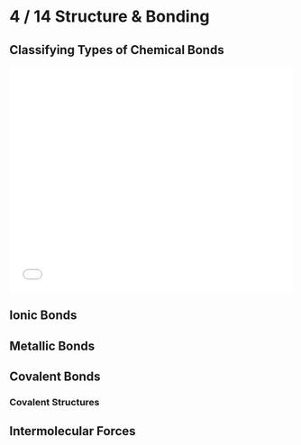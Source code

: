 <!-- <Molecule cid="2244" /> -->

# 4 / 14 Structure & Bonding

## Classifying Types of Chemical Bonds

<iframe src="/captivate/4_bonding_classification/index.html" width="100%" height="400" frameborder="0">This is an embedded Captivate presentation.</iframe>

## Ionic Bonds

<Subsubtopic id='4.1.NoS' type='Nature of Science' content='Use theories to explain natural phenomena—molten ionic compounds conduct electricity but solid ionic compounds do not. The solubility and melting points of ionic compounds can be used to explain observations. (2.2)'></Subsubtopic>
<Subsubtopic id='4.1.U1' type='Understandings' content='Positive ions (cations) form by metals losing valence electrons.'></Subsubtopic>
<Subsubtopic id='4.1.U2' type='Understandings' content='Negative ions (anions) form by non-metals gaining electrons.'></Subsubtopic>
<Subsubtopic id='4.1.U3' type='Understandings' content='The number of electrons lost or gained is determined by the electron configuration of the atom.' />
<Subsubtopic id='4.1.U4' type='Understandings' content='The ionic bond is due to electrostatic attraction between oppositely charged ions.' />
<Subsubtopic id='4.1.U5' type='Understandings' content='Under normal conditions, ionic compounds are usually solids with lattice structures.' />
<Subsubtopic id='4.1.AS1' type='Applications and skills' content='Deduction of the formula and name of an ionic compound from its component ions, including polyatomic ions.' />
<Subsubtopic id='4.1.AS2' type='Applications and skills' content='Explanation of the physical properties of ionic compounds (volatility, electrical conductivity and solubility) in terms of their structure.' />
<Subsubtopic id='4.1.G1' type='Guidance' content='Students should be familiar with the names of these polyatomic ions: NH4+, OH-, NO3-, HCO3-, CO32-, SO42- and PO43-.' />
<Subsubtopic id='4.1.ToK1' type='Theory of Knowledge' content='General rules in chemistry (like the octet rule) often have exceptions. How many exceptions have to exist for a rule to cease to be useful?' />
<Subsubtopic id='4.1.ToK2' type='Theory of Knowledge' content='What evidence do you have for the existence of ions? What is the difference between direct and indirect evidence?' />
<Subsubtopic id='4.1.Uz1' type='Utilization' content='Ionic liquids are efficient solvents and electrolytes used in electric power sources and green industrial processes.' />
<Subsubtopic id='4.1.Aims1' type='Aims' content='Aim 3: Use naming conventions to name ionic compounds.' />
<Subsubtopic id='4.1.Aims2' type='Aims' content='Aim 6: Students could investigate compounds based on their bond type and properties or obtain sodium chloride by solar evaporation.' />
<Subsubtopic id='4.1.Aims3' type='Aims' content='Aim 7: Computer simulation could be used to observe crystal lattice structures.' />

## Metallic Bonds

<Subsubtopic id='4.5.NoS' type='Nature of Science' content='Use theories to explain natural phenomena—the properties of metals are different from covalent and ionic substances and this is due to the formation of non-directional bonds with a “sea” of delocalized electrons. (2.2)' />
<Subsubtopic id='4.5.U15' type='Understandings' content='A metallic bond is the electrostatic attraction between a lattice of positive ions and delocalized electrons.' />
<Subsubtopic id='4.5.U2' type='Understandings' content='The strength of a metallic bond depends on the charge of the ions and the radius of the metal ion.' />
<Subsubtopic id='4.5.U3' type='Understandings' content='Alloys usually contain more than one metal and have enhanced properties.' />
<Subsubtopic id='4.5.AS1' type='Applications and skills' content='Explanation of electrical conductivity and malleability in metals.' />
<Subsubtopic id='4.5.AS2' type='Applications and skills' content='Explanation of trends in melting points of metals.' />
<Subsubtopic id='4.5.AS3' type='Applications and skills' content='Explanation of the properties of alloys in terms of non-directional bonding.' />
<Subsubtopic id='4.5.G1' type='Guidance' content='Trends should be limited to s- and p-block elements.' />
<Subsubtopic id='4.5.G2' type='Guidance' content='Examples of various alloys should be covered.' />
<Subsubtopic id='4.5.IM1' type='International-mindedness' content='The availability of metal resources, and the means to extract them, varies greatly in different countries, and is a factor in determining national wealth. As technologies develop, the demands for different metals change and careful strategies are needed to manage the supply of these finite resources.' />
<Subsubtopic id='4.5.Aims1' type='Aims' content='Aim 1: Global impact of value of precious metals and their extraction processes and locations' />
<Subsubtopic id='4.5.Aims2' type='Aims' content='Aim 7: Computer simulations could be used to view examples of metallic bonding.' />

## Covalent Bonds

<Subsubtopic id='4.2.NoS1' type='Nature of Science' content='Looking for trends and discrepancies—compounds containing non-metals have different properties than compounds that contain non-metals and metals. (2.5)' />
<Subsubtopic id='4.2.NoS2' type='Nature of Science' content='Use theories to explain natural phenomena—Lewis introduced a class of compounds which share electrons. Pauling used the idea of electronegativity to explain unequal sharing of electrons. (2.2)' />
<Subsubtopic id='4.2.U1' type='Understandings' content='A covalent bond is formed by the electrostatic attraction between a shared pair of electrons and the positively charged nuclei.' />
<Subsubtopic id='4.2.U2' type='Understandings' content='Single, double and triple covalent bonds involve one, two and three shared pairs of electrons respectively.' />
<Subsubtopic id='4.2.U3' type='Understandings' content='Bond length decreases and bond strength increases as the number of shared electrons increases.' />
<Subsubtopic id='4.2.U4' type='Understandings' content='Bond polarity results from the difference in electronegativities of the bonded atoms.' />
<Subsubtopic id='4.2.AS1' type='Applications and skills' content='Deduction of the polar nature of a covalent bond from electronegativity values.' />
<Subsubtopic id='4.2.G1' type='Guidance' content='Bond polarity can be shown either with partial charges, dipoles or vectors.' />
<Subsubtopic id='4.2.G2' type='Guidance' content='Electronegativity values are given in the data booklet in section 8.' />
<Subsubtopic id='4.2.Uz1' type='Utilization' content='Microwaves—cooking with polar molecules.' />
<Subsubtopic id='4.2.Aims1' type='Aims' content='Aim 3: Use naming conventions to name covalently bonded compounds.' />

### Covalent Structures

<Subsubtopic id='4.3.NoS' type='Nature of Science' content='Scientists use models as representations of the real world—the development of the model of molecular shape (VSEPR) to explain observable properties. (1.10)' />
<Subsubtopic id='4.3.U1' type='Understandings' content='Lewis (electron dot) structures show all the valence electrons in a covalently bonded species.' />
<Subsubtopic id='4.3.U2' type='Understandings' content='The “octet rule” refers to the tendency of atoms to gain a valence shell with a total of 8 electrons.' />
<Subsubtopic id='4.3.U3' type='Understandings' content='Some atoms, like Be and B, might form stable compounds with incomplete octets of electrons.' />
<Subsubtopic id='4.3.U4' type='Understandings' content='Resonance structures occur when there is more than one possible position for a double bond in a molecule.' />
<Subsubtopic id='4.3.U5' type='Understandings' content='Shapes of species are determined by the repulsion of electron pairs according to VSEPR theory.' />
<Subsubtopic id='4.3.U6' type='Understandings' content='Carbon and silicon form giant covalent/network covalent structures.' />
<Subsubtopic id='4.3.AS1' type='Applications and skills' content='Deduction of Lewis (electron dot) structure of molecules and ions showing all valence electrons for up to four electron pairs on each atom.' />
<Subsubtopic id='4.3.AS2' type='Applications and skills' content='The use of VSEPR theory to predict the electron domain geometry and the molecular geometry for species with two, three and four electron domains.' />
<Subsubtopic id='4.3.AS3' type='Applications and skills' content='Prediction of bond angles from molecular geometry and presence of non- bonding pairs of electrons.' />
<Subsubtopic id='4.3.AS4' type='Applications and skills' content='Prediction of molecular polarity from bond polarity and molecular geometry.' />
<Subsubtopic id='4.3.AS5' type='Applications and skills' content='Deduction of resonance structures, examples include but are not limited to C_{6}H_{6}, CO_{3}^{2-} and O_{3}.' />
<Subsubtopic id='4.3.AS6' type='Applications and skills' content='Explanation of the properties of giant covalent compounds in terms of their structures.' />
<Subsubtopic id='4.3.G1' type='Guidance' content='The term “electron domain” should be used in place of “negative charge centre”.' />
<Subsubtopic id='4.3.G2' type='Guidance' content='Electron pairs in a Lewis (electron dot) structure can be shown as dots, crosses, a dash or any combination.' />
<Subsubtopic id='4.3.G3' type='Guidance' content='Allotropes of carbon (diamond, graphite, graphene, C60 buckminsterfullerene) and SiO2 should be covered.' />
<Subsubtopic id='4.3.G4' type='Guidance' content='Coordinate covalent bonds should be covered.' />
<Subsubtopic id='4.3.ToK1' type='Theory of Knowledge' content='Does the need for resonance structures decrease the value or validity of Lewis (electron dot) theory? What criteria do we use in assessing the validity of a scientific theory?' />
<Subsubtopic id='4.3.Aims1' type='Aims' content='Aim 7: Computer simulations could be used to model VSEPR structures' />

## Intermolecular Forces

<Subsubtopic id='4.4.NoS' type='Nature of Science' content='Obtain evidence for scientific theories by making and testing predictions based on them—London (dispersion) forces and hydrogen bonding can be used to explain special interactions. For example, molecular covalent compounds can exist in the liquid and solid states. To explain this, there must be attractive forces between their particles which are significantly greater than those that could be attributed to gravity. (2.2)' />
<Subsubtopic id='4.4.U1' type='Understandings' content='Intermolecular forces include London (dispersion) forces, dipole-dipole forces and hydrogen bonding.' />
<Subsubtopic id='4.4.U2' type='Understandings' content='The relative strengths of these interactions are London (dispersion) forces < dipole-dipole forces < hydrogen bonds.' />
<Subsubtopic id='4.4.AS1' type='Applications and skills' content='Deduction of the types of intermolecular force present in substances, based on their structure and chemical formula.' />
<Subsubtopic id='4.4.AS2' type='Applications and skills' content='Explanation of the physical properties of covalent compounds (volatility, electrical conductivity and solubility) in terms of their structure and intermolecular forces.' />
<Subsubtopic id='4.4.G1' type='Guidance' content='The term “London (dispersion) forces” refers to instantaneous induced dipole- induced dipole forces that exist between any atoms or groups of atoms and should be used for non-polar entities. The term “van der Waals” is an inclusive term, which includes dipole–dipole, dipole-induced dipole and London (dispersion) forces.' />
<Subsubtopic id='4.4.ToK1' type='Theory of Knowledge' content='The nature of the hydrogen bond is the topic of much discussion and the current definition from the IUPAC gives six criteria which should be used as evidence for the occurrence of hydrogen bonding. How does a specialized vocabulary help and hinder the growth of knowledge?' />
<Subsubtopic id='4.4.Aims1' type='Aims' content='Aim 7: Computer simulations could be used to show intermolecular forces interactions.' />



<Subsubtopic id='14.1.NoS' type='Nature of Science' content='Principle of Occam’s razor—bonding theories have been modified over time. Newer theories need to remain as simple as possible while maximizing explanatory power, for example the idea of formal charge. (2.7)' />
<Subsubtopic id='14.1.U1' type='Understandings' content='Covalent bonds result from the overlap of atomic orbitals. A sigma bond (σ) is formed by the direct head-on/end-to-end overlap of atomic orbitals, resulting in electron density concentrated between the nuclei of the bonding atoms. A pi bond (π) is formed by the sideways overlap of atomic orbitals, resulting in electron density above and below the plane of the nuclei of the bonding atoms.' />
<Subsubtopic id='14.1.U2' type='Understandings' content='Formal charge (FC) can be used to decide which Lewis (electron dot) structure is preferred from several. The FC is the charge an atom would have if all atoms in the molecule had the same electronegativity. FC = (Number of valence electrons)-½(Number of bonding electrons)-(Number of non-bonding electrons). The Lewis (electron dot) structure with the atoms having FC values closest to zero is preferred.' />
<Subsubtopic id='14.1.U3' type='Understandings' content='Exceptions to the octet rule include some species having incomplete octets and expanded octets.' />
<Subsubtopic id='14.1.U4' type='Understandings' content='Delocalization involves electrons that are shared by/between all atoms in a molecule or ion as opposed to being localized between a pair of atoms.' />
<Subsubtopic id='14.1.U5' type='Understandings' content='Resonance involves using two or more Lewis (electron dot) structures to represent a particular molecule or ion. A resonance structure is one of two or more alternative Lewis (electron dot) structures for a molecule or ion that cannot be described fully with one Lewis (electron dot) structure alone.' />
<Subsubtopic id='14.1.AS1' type='Applications and skills' content='Prediction whether sigma (σ) or pi (π) bonds are formed from the linear combination of atomic orbitals.' />
<Subsubtopic id='14.1.AS2' type='Applications and skills' content='Deduction of the Lewis (electron dot) structures of molecules and ions showing all valence electrons for up to six electron pairs on each atom.' />
<Subsubtopic id='14.1.AS3' type='Applications and skills' content='Application of FC to ascertain which Lewis (electron dot) structure is preferred from different Lewis (electron dot) structures.' />
<Subsubtopic id='14.1.AS4' type='Applications and skills' content='Deduction using VSEPR theory of the electron domain geometry and molecular geometry with five and six electron domains and associated bond angles.' />
<Subsubtopic id='14.1.AS5' type='Applications and skills' content='Explanation of the wavelength of light required to dissociate oxygen and ozone' />
<Subsubtopic id='14.1.AS6' type='Applications and skills' content='Description of the mechanism of the catalysis of ozone depletion when catalysed by CFCs and NOx.' />
<Subsubtopic id='14.1.G1' type='Guidance' content='The linear combination of atomic orbitals to form molecular orbitals should be covered in the context of the formation of sigma (σ) and pi (π) bonds.' />
<Subsubtopic id='14.1.G2' type='Guidance' content='Molecular polarities of geometries corresponding to five and six electron domains should also be covered.' />
<Subsubtopic id='14.1.IM1' type='International-mindedness' content='How has ozone depletion changed over time? What have we done as a global community to reduce ozone depletion?' />
<Subsubtopic id='14.1.IM2' type='International-mindedness' content='To what extent is ozone depletion an example of both a success and a failure for solving an international environmental concern?' />
<Subsubtopic id='14.1.ToK1' type='Theory of Knowledge' content='Covalent bonding can be described using valence bond or molecular orbital theory. To what extent is having alternative ways of describing the same phenomena a strength or a weakness?' />
<Subsubtopic id='14.1.Uz1' type='Utilization' content='Drug action and links to a molecule’s structure.' />
<Subsubtopic id='14.1.Uz2' type='Utilization' content='Vision science and links to a molecule’s structure.' />
<Subsubtopic id='14.1.Aims1' type='Aims' content='Aim 1: Global impact of ozone depletion.' />
<Subsubtopic id='14.1.Aims2' type='Aims' content='Aim 7: Computer simulations can be used to model structures predicted by VSEPR theory' />
<Subsubtopic id='14.1.Aims3' type='Aims' content='Aim 8: Moral, ethical, social, economic and environmental implications of ozone depletion and its solution.' />
<Subsubtopic id='14.2.NoS' type='Nature of Science' content='The need to regard theories as uncertain—hybridization in valence bond theory can help explain molecular geometries, but is limited. Quantum mechanics involves several theories explaining the same phenomena, depending on specific requirements. (2.2)' />
<Subsubtopic id='14.2.U1' type='Understandings' content='A hybrid orbital results from the mixing of different types of atomic orbitals on the same atom' />
<Subsubtopic id='14.2.AS1' type='Applications and skills' content='Explanation of the formation of sp3, sp2 and sp hybrid orbitals in methane, ethene and ethyne.' />
<Subsubtopic id='14.2.AS2' type='Applications and skills' content='Identification and explanation of the relationships between Lewis (electron dot)structures, electron domains, molecular geometries and types of hybridization.' />
<Subsubtopic id='14.2.G1' type='Guidance' content='Students need only consider species with sp3, sp2 and sp hybridization.' />
<Subsubtopic id='14.2.ToK1' type='Theory of Knowledge' content='Hybridization is a mathematical device which allows us to relate the bonding in a molecule to its symmetry. What is the relationship between the natural sciences, mathematics and the natural world? Which role does symmetry play in the different areas of knowledge?' />
<Subsubtopic id='14.2.Aims1' type='Aims' content='Aim 7: Computer simulations could be used to model hybrid orbitals.' />
